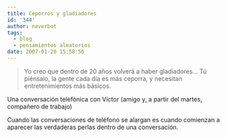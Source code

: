 ```yaml
---
title: Ceporros y gladiadores
id: '344'
author: neverbot
tags:
  - blog
  - pensamientos aleatorios
date: 2007-01-20 15:58:56
---
```


> Yo creo que dentro de 20 años volverá a haber gladiadores... Tú piénsalo, la gente cada día es más ceporra, y necesitan entretenimientos más básicos.

Una conversación telefónica con Víctor (amigo y, a partir del martes, compañero de trabajo)

Cuando las conversaciones de teléfono se alargan es cuando comienzan a aparecer las verdaderas perlas dentro de una conversación.